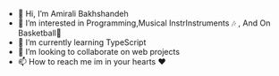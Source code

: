 - 👋 Hi, I’m Amirali Bakhshandeh
- 👀 I’m interested in Programming,Musical InstrInstruments 🎶 , And On Basketball🏀 
- 🌱 I’m currently learning TypeScript
- 💞️ I’m looking to collaborate on web projects
- 📫 How to reach me im in your hearts ❤️

<!---
AmiraliBakhshandeh/AmiraliBakhshandeh is a ✨ special ✨ repository because its `README.md` (this file) appears on your GitHub profile.
You can click the Preview link to take a look at your changes.
--->
